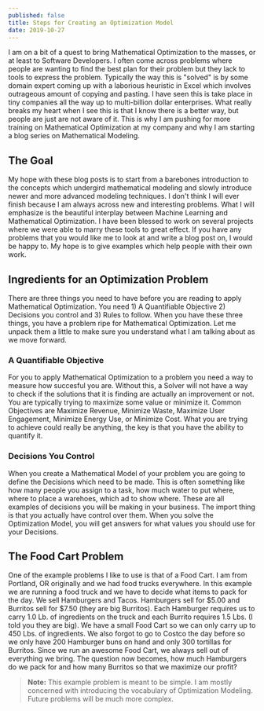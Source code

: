 ```yaml
---
published: false
title: Steps for Creating an Optimization Model
date: 2019-10-27
---
```

I am on a bit of a quest to bring Mathematical Optimization to the masses, or at least to Software Developers. I often come across problems where people are wanting to find the best plan for their problem but they lack to tools to express the problem. Typically the way this is "solved" is by some domain expert coming up with a laborious heuristic in Excel which involves outrageous amount of copying and pasting. I have seen this is take place in tiny companies all the way up to multi-billion dollar enterprises. What really breaks my heart when I see this is that I know there is a better way, but people are just are not aware of it. This is why I am pushing for more training on Mathematical Optimization at my company and why I am starting a blog series on Mathematical Modeling.

## The Goal
My hope with these blog posts is to start from a barebones introduction to the concepts which undergird mathematical modeling and slowly introduce newer and more advanced modeling techniques. I don't think I will ever finish because I am always across new and interesting problems. What I will emphasize is the beautiful interplay between Machine Learning and Mathematical Optimization. I have been blessed to work on several projects where we were able to marry these tools to great effect. If you have any problems that you would like me to look at and write a blog post on, I would be happy to. My hope is to give examples which help people with their own work.

## Ingredients for an Optimization Problem
There are three things you need to have before you are reading to apply Mathematical Optimization. You need 1) A Quantifiable Objective 2) Decisions you control and 3) Rules to follow. When you have these three things, you have a problem ripe for Mathematical Optimization. Let me unpack them a little to make sure you understand what I am talking about as we move forward.

### A Quantifiable Objective
For you to apply Mathematical Optimization to a problem you need a way to measure how succesful you are. Without this, a Solver will not have a way to check if the solutions that it is finding are actually an improvement or not. You are typically trying to maximize some value or minimize it. Common Objectives are Maximize Revenue, Minimize Waste, Maximize User Engagement, Minimize Energy Use, or Minimize Cost. What you are trying to achieve could really be anything, the key is that you have the ability to quantify it.

### Decisions You Control
When you create a Mathematical Model of your problem you are going to define the Decisions which need to be made. This is often something like how many people you assign to a task, how much water to put where, where to place a warehoes, which ad to show where. These are all examples of decisions you will be making in your business. The import thing is that you actually have control over them. When you solve the Optimization Model, you will get answers for what values you should use for your Decisions.

## The Food Cart Problem
One of the example problems I like to use is that of a Food Cart. I am from Portland, OR originally and we had food trucks everywhere. In this example we are running a food truck and we have to decide what items to pack for the day. We sell Hamburgers and Tacos. Hamburgers sell for $5.00 and Burritos sell for $7.50 (they are big Burritos). Each Hamburger requires us to carry 1.0 Lb. of ingredients on the truck and each Burrito requires 1.5 Lbs. (I told you they are big). We have a small Food Cart so we can only carry up to 450 Lbs. of ingredients. We also forgot to go to Costco the day before so we only have 200 Hamburger buns on hand and only 300 tortillas for Burritos. Since we run an awesome Food Cart, we always sell out of everything we bring. The question now becomes, how much Hamburgers do we pack for and how many Burritos so that we maximize our profit?

> **Note:** This example problem is meant to be simple. I am mostly concerned with introducing the vocabulary of Optimization Modeling. Future problems will be much more complex.